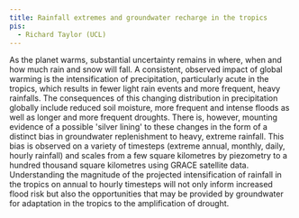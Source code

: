 ```yaml
---
title: Rainfall extremes and groundwater recharge in the tropics
pis:
  - Richard Taylor (UCL)
---
```


As the planet warms, substantial uncertainty remains in where, when and how much
rain and snow will fall. A consistent, observed impact of global warming is the
intensification of precipitation, particularly acute in the tropics, which
results in fewer light rain events and more frequent, heavy rainfalls. The
consequences of this changing distribution in precipitation globally include
reduced soil moisture, more frequent and intense floods as well as longer and
more frequent droughts. There is, however, mounting evidence of a possible
'silver lining' to these changes in the form of a distinct bias in groundwater
replenishment to heavy, extreme rainfall. This bias is observed on a variety of
timesteps (extreme annual, monthly, daily, hourly rainfall) and scales from a
few square kilometres by piezometry to a hundred thousand square kilometres
using GRACE satellite data. Understanding the magnitude of the projected
intensification of rainfall in the tropics on annual to hourly timesteps will
not only inform increased flood risk but also the opportunities that may be
provided by groundwater for adaptation in the tropics to the amplification of
drought.
